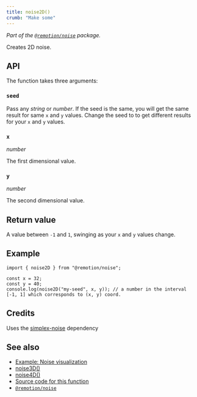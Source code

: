 ```yaml
---
title: noise2D()
crumb: "Make some"
---
```


_Part of the [`@remotion/noise`](/docs/noise) package._

Creates 2D noise.

## API

The function takes three arguments:

### `seed`

Pass any _string_ or _number_. If the seed is the same, you will get the same result for same `x` and `y` values. Change the seed to to get different results for your `x` and `y` values.

### `x`

_number_

The first dimensional value.

### `y`

_number_

The second dimensional value.

## Return value

A value between `-1` and `1`, swinging as your `x` and `y` values change.

## Example

```tsx twoslash
import { noise2D } from "@remotion/noise";

const x = 32;
const y = 40;
console.log(noise2D("my-seed", x, y)); // a number in the interval [-1, 1] which corresponds to (x, y) coord.
```

## Credits

Uses the [simplex-noise](https://www.npmjs.com/package/simplex-noise) dependency

## See also

- [Example: Noise visualization](/docs/noise-visualization)
- [noise3D()](/docs/noise/noise-3d)
- [noise4D()](/docs/noise/noise-4d)
- [Source code for this function](https://github.com/remotion-dev/remotion/blob/main/packages/noise/src/index.ts)
- [`@remotion/noise`](/docs/noise)
